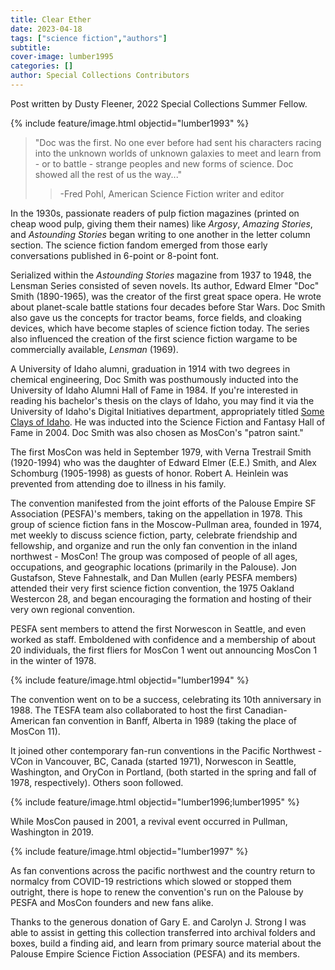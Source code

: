 ```yaml
---
title: Clear Ether
date: 2023-04-18
tags: ["science fiction","authors"]
subtitle: 
cover-image: lumber1995
categories: []
author: Special Collections Contributors
---
```


Post written by Dusty Fleener, 2022 Special Collections Summer Fellow.

{% include feature/image.html objectid="lumber1993" %}

>    "Doc was the first. No one ever before had sent his characters racing into the unknown worlds of unknown galaxies to meet and learn from - or to battle - strange peoples and new forms of science. Doc showed all the rest of us the way..."
>>    -Fred Pohl, American Science Fiction writer and editor

In the 1930s, passionate readers of pulp fiction magazines (printed on cheap wood pulp, giving them their names) like *Argosy*, *Amazing Stories*, and *Astounding Stories* began writing to one another in the letter column section. The science fiction fandom emerged from those early conversations published in 6-point or 8-point font. 

Serialized within the *Astounding Stories* magazine from 1937 to 1948, the Lensman Series consisted of seven novels. Its author, Edward Elmer "Doc" Smith (1890-1965), was the creator of the first great space opera. He wrote about planet-scale battle stations four decades before Star Wars. Doc Smith also gave us the concepts for tractor beams, force fields, and cloaking devices, which have become staples of science fiction today. The series also influenced the creation of the first science fiction wargame to be commercially available, *Lensman* (1969).

A University of Idaho alumni, graduation in 1914 with two degrees in chemical engineering, Doc Smith was posthumously inducted into the University of Idaho Alumni Hall of Fame in 1984. If you're interested in reading his bachelor's thesis on the clays of Idaho, you may find it via the University of Idaho's Digital Initiatives department, appropriately titled [Some Clays of Idaho](https://digital.lib.uidaho.edu/digital/collection/etd/id/538). He was inducted into the Science Fiction and Fantasy Hall of Fame in 2004. Doc Smith was also chosen as MosCon's "patron saint."

The first MosCon was held in September 1979, with Verna Trestrail Smith (1920-1994) who was the daughter of Edward Elmer (E.E.) Smith, and Alex Schomburg (1905-1998) as guests of honor. Robert A. Heinlein was prevented from attending doe to illness in his family. 

The convention manifested from the joint efforts of the Palouse Empire SF Association (PESFA)'s members, taking on the appellation in 1978. This group of science fiction fans in the Moscow-Pullman area, founded in 1974, met weekly to discuss science fiction, party, celebrate friendship and fellowship, and organize and run the only fan convention in the inland northwest - MosCon! The group was composed of people of all ages, occupations, and geographic locations (primarily in the Palouse). Jon Gustafson, Steve Fahnestalk, and Dan Mullen (early PESFA members) attended their very first science fiction convention, the 1975 Oakland Westercon 28, and began encouraging the formation and hosting of their very own regional convention. 

PESFA sent members to attend the first Norwescon in Seattle, and even worked as staff. Emboldened with confidence and a membership of about 20 individuals, the first fliers for MosCon 1 went out announcing MosCon 1 in the winter of 1978.

{% include feature/image.html objectid="lumber1994" %}

The convention went on to be a success, celebrating its 10th anniversary in 1988. The TESFA team also collaborated to host the first Canadian-American fan convention in Banff, Alberta in 1989 (taking the place of MosCon 11). 

It joined other contemporary fan-run conventions in the Pacific Northwest - VCon in Vancouver, BC, Canada (started 1971), Norwescon in Seattle, Washington, and OryCon in Portland, (both started in the spring and fall of 1978, respectively). Others soon followed. 

{% include feature/image.html objectid="lumber1996;lumber1995" %}

While MosCon paused in 2001, a revival event occurred in Pullman, Washington in 2019. 

{% include feature/image.html objectid="lumber1997" %}

As fan conventions across the pacific northwest and the country return to normalcy from COVID-19 restrictions which slowed or stopped them outright, there is hope to renew the convention's run on the Palouse by PESFA and MosCon founders and new fans alike. 

Thanks to the generous donation of Gary E. and Carolyn J. Strong I was able to assist in getting this collection transferred into archival folders and boxes, build a finding aid, and learn from primary source material about the Palouse Empire Science Fiction Association (PESFA) and its members. 